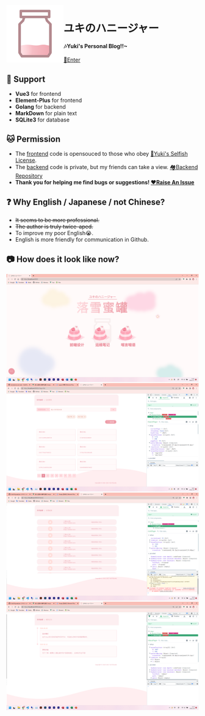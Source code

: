<img width="150" height="150" align="left" style="float: left;" alt="Yuki" src="./.github/sign.gif">

# ユキのハニージャー  
#### 🎶Yuki's Personal Blog!!~  
[🚀Enter](http://me.ooo.cat)  

## 🍪 Support
+ **Vue3** for frontend  
+ **Element-Plus** for frontend  
+ **Golang** for backend  
+ **MarkDown** for plain text  
+ **SQLite3** for database  

## 🐱 Permission
+ The [frontend](https://github.com/YukiChiyoda/Jar) code is opensouced to those who obey [📕Yuki's Selfish License](./LICENSE).  
+ The [backend](https://github.com/YukiChiyoda/Jar-Backend) code is private, but my friends can take a view. [🏘Backend Repository](https://github.com/YukiChiyoda/Jar-Backend)  
+ **Thank you for helping me find bugs or suggestions! [❤️Raise An Issue](https://github.com/YukiChiyoda/Jar/issues)**  

## ❓ Why English / Japanese / not Chinese?
+ ~~It seems to be more professional.~~  
+ ~~The author is truly twice-aped.~~  
+ To improve my poor English😭.  
+ English is more friendly for communication in Github.  

## 📷 How does it look like now?
![ScreenShot](./.github/demo.png)   
![ScreenShot](./.github/demo-SearchPage.png)   
![ScreenShot](./.github/demo-LinkPage.png)   
![ScreenShot](./.github/demo-AboutPage.png)   